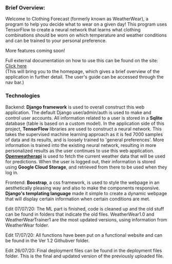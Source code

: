 <h3>Brief Overview:</h3>
Welcome to Clothing Forecast (formerly known as WeatherWear), a program to help you decide what to wear on a given day! This program uses TensorFlow to create a neural network that learns what clothing combinations should be worn on which temperature and weather conditions and can be trained to your personal preference.

More features coming soon!

Full external documentation on how to use this can be found on the site: <a href="http://philbert.pythonanywhere.com/users/ClothingForecast">Click here</a>
<br>(This will bring you to the homepage, which gives a brief overview of the application in further detail. The user's guide can be accessed through the nav bar.)

<h3>Technologies</h3>
Backend: <strong/>Django framework</strong> is used to overall construct this web application. The default Django user/admin/auth is used to make and control user accounts. All information related to a user is stored in a <strong>Sqlite</strong> database (table is based on a custom model). In the application side of this project, <strong>TensorFlow</strong> libraries are used to construct a neural network. This takes the supervised machine learning approach as it is fed 7000 samples of data and its results, and is loosely trained to 'general preferences'. More information is trained into the existing neural network, resulting in more personalized results as the user continues to use this web application. <strong><a href="https://openweathermap.org/">Openweatherapi</a></strong> is used to fetch the current weather data that will be used for predictions. When the user is logged out, their information is stored using <strong><a url="https://cloud.google.com/storage">Google Cloud Storage</a></strong>, and retrieved from there to be used when they log in.    

Frontend: <strong>Boostrap</strong>, a css framework, is used to style the webpage in an aesthetically pleasing way and also to make the components responsive. <strong>Django's templating language</strong> made it simple to create a dynamic webpage that will display certain information when certain conditions are met. 



Edit 07/07/20: The ML part is finished, code is cleaned up and the old stuff can be found in folders that indicate the old files. WeatherWear1.0 and WeatherWearTrainer1 are the most updated versions, using information from WeatherWear folder.

Edit 17/07/20: All functions have been put on a functional website and can be found in the Ver 1.2 Githubver folder.

Edit 26/07/20: Final deployment files can be found in the deployment files folder. This is the final and updated version of the previously uploaded file.
